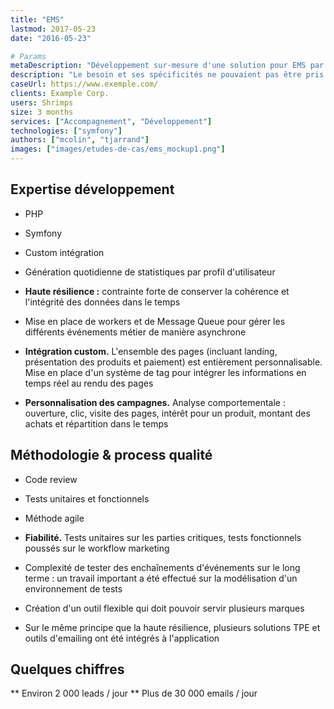 ```yaml
---
title: "EMS"
lastmod: 2017-05-23
date: "2016-05-23"

# Params
metaDescription: "Développement sur-mesure d'une solution pour EMS par Elao. Etude de cas."
description: "Le besoin et ses spécificités ne pouvaient pas être pris en charge par un logiciel de marketing automation existant. Il a donc du faire l'objet d'un développement spécifique sur mesure from scratch. Nous avons fait le choix de partir sur Symfony et d'adapter comme il se doit l'outil au métier. Trois collaborateurs ont été sollicités pour prendre en charge le développement, puis nous avons recruté et formé pour le compte d'EMS leur futur lead technique."
caseUrl: https://www.exemple.com/
clients: Example Corp.
users: Shrimps
size: 3 months
services: ["Accompagnement", "Développement"]
technologies: ["symfony"]
authors: ["mcolin", "tjarrand"]
images: ["images/etudes-de-cas/ems_mockup1.png"]
---
```


## Expertise développement

* PHP
* Symfony
* Custom intégration
  
* Génération quotidienne de statistiques par profil d'utilisateur
* **Haute résilience :** contrainte forte de conserver la cohérence et l'intégrité des données dans le temps
* Mise en place de workers et de Message Queue pour gérer les différents événements métier de manière asynchrone
* **Intégration custom.** L'ensemble des pages (incluant landing, présentation des produits et paiement) est entièrement personnalisable. Mise en place d'un système de tag pour intégrer les informations en temps réel au rendu des pages
* **Personnalisation des campagnes.** Analyse comportementale : ouverture, clic, visite des pages, intérêt pour un produit, montant des achats et répartition dans le temps

## Méthodologie & process qualité

* Code review
* Tests unitaires et fonctionnels
* Méthode agile

* **Fiabilité.** Tests unitaires sur les parties critiques, tests fonctionnels poussés sur le workflow marketing
* Complexité de tester des enchaînements d'événements sur le long terme : un travail important a été effectué sur la modélisation d'un environnement de tests
* Création d'un outil flexible qui doit pouvoir servir plusieurs marques
* Sur le même principe que la haute résilience, plusieurs solutions TPE et outils d'emailing ont été intégrés à l'application
        
## Quelques chiffres

** Environ 2 000 leads / jour
** Plus de 30 000 emails / jour
